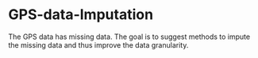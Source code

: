 # GPS-data-Imputation
The GPS data has missing data. The goal is to suggest methods to impute the missing data and thus improve the data granularity.
